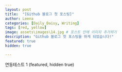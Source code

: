 ```yaml
---
layout: post
title:  "[Github 블로그 첫 포스팅]"
author: Leena
categories: [Daily_Daisy, Writing]
tags: [red, yellow]
image: assets\images\14.jpg # 포스트 안에 이미지 추가하기
description: "Github 블로그 첫 포스팅을 하게 되었습니다!"
featured: true
hidden: true

---
```


연동테스트 1 (featured, hidden true)